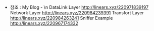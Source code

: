 - 참조 : My Blog - \n
DataLink Layer
 http://linears.xyz/220971839197
Network Layer
 http://linears.xyz/220984239391
Transfort Layer
 http://linears.xyz/220984263241
Sniffer Example
 http://linears.xyz/220967174332
